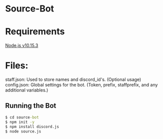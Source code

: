 # Source-Bot


# Requirements

[Node.js v10.15.3](https://nodejs.org/dist/v10.15.3/node-v10.15.3-x64.msi)

# Files:

staff.json: Used to store names and discord_id's. (Optional usage)
config.json: Global settings for the bot. (Token, prefix, staffprefix, and any additional variables.)

## Running the Bot
```cmd
$ cd source-bot
$ npm init -y
$ npm install discord.js
$ node source.js
```


